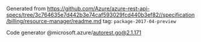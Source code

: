 Generated from https://github.com/Azure/azure-rest-api-specs/tree/3c764635e7d442b3e74caf593029fcd440b3ef82//specification/billing/resource-manager/readme.md tag: `package-2017-04-preview`

Code generator @microsoft.azure/autorest.go@2.1.171



